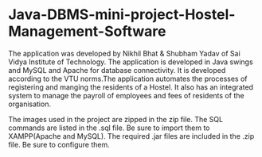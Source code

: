 # Java-DBMS-mini-project-Hostel-Management-Software
The application was developed by Nikhil Bhat & Shubham Yadav of Sai Vidya Institute of Technology.
The application is developed in Java swings and MySQL and Apache for database connectivity. It is developed according to the VTU norms.The application automates the processes of registering and manging the residents of a Hostel. It also has an integrated system to manage the payroll of employees and fees of residents of the organisation.

The images used in the project are zipped in the zip file.
The SQL commands are listed in the .sql file. Be sure to import them to XAMPP(Apache and MySQL).
The required .jar files are included in the .zip file. Be sure to configure them.
